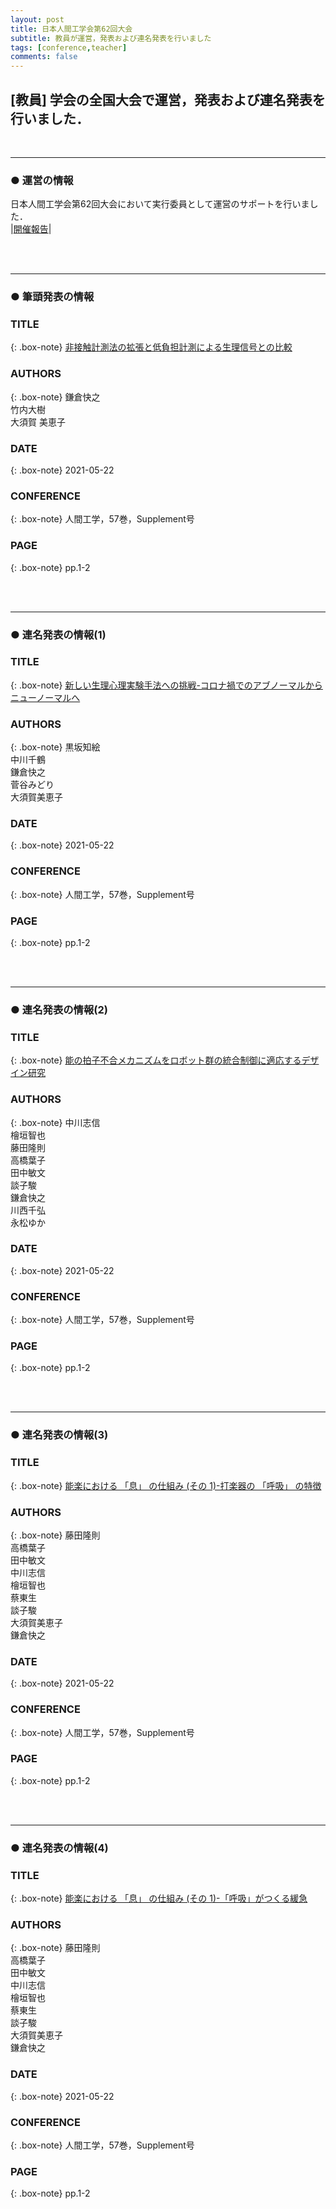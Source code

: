 ```yaml
---
layout: post
title: 日本人間工学会第62回大会
subtitle: 教員が運営，発表および連名発表を行いました
tags: [conference,teacher]
comments: false
---
```

## [教員] 学会の全国大会で運営，発表および連名発表を行いました．
<br>
<hr>

### ● 運営の情報

日本人間工学会第62回大会において実行委員として運営のサポートを行いました．<br>
|[開催報告](https://www.oit.ac.jp/japanese/topics/?i=7704)|<br>

<br>
<br>
<hr>

### ● 筆頭発表の情報

### TITLE

{: .box-note}
[非接触計測法の拡張と低負担計測による生理信号との比較](https://www.jstage.jst.go.jp/article/jje/57/Supplement/57_2G2-3/_article/-char/ja/)


### AUTHORS
{: .box-note}
鎌倉快之<br>
竹内大樹<br>
大須賀 美恵子

### DATE
{: .box-note}
2021-05-22


### CONFERENCE
{: .box-note}
人間工学，57巻，Supplement号

### PAGE
{: .box-note}
pp.1-2

<br>
<br>
<hr>

### ● 連名発表の情報(1)

### TITLE

{: .box-note}
[新しい生理心理実験手法への挑戦-コロナ禍でのアブノーマルからニューノーマルへ](https://www.jstage.jst.go.jp/article/jje/57/Supplement/57_S07/_article/-char/ja/)


### AUTHORS
{: .box-note}
黒坂知絵<br>
中川千鶴<br>
鎌倉快之<br>
菅谷みどり<br>
大須賀美恵子

### DATE
{: .box-note}
2021-05-22


### CONFERENCE
{: .box-note}
人間工学，57巻，Supplement号

### PAGE
{: .box-note}
pp.1-2


<br>
<br>
<hr>

### ● 連名発表の情報(2)

### TITLE

{: .box-note}
[能の拍子不合メカニズムをロボット群の統合制御に適応するデザイン研究](https://www.jstage.jst.go.jp/article/jje/57/Supplement/57_2F3-5/_article/-char/ja/)


### AUTHORS
{: .box-note}
中川志信<br>
檜垣智也<br>
藤田隆則<br>
高橋葉子<br>
田中敏文<br>
談子駿<br>
鎌倉快之<br>
川西千弘<br>
永松ゆか

### DATE
{: .box-note}
2021-05-22


### CONFERENCE
{: .box-note}
人間工学，57巻，Supplement号

### PAGE
{: .box-note}
pp.1-2



<br>
<br>
<hr>

### ● 連名発表の情報(3)

### TITLE

{: .box-note}
[能楽における 「息」 の仕組み (その 1)-打楽器の 「呼吸」 の特徴](https://www.jstage.jst.go.jp/article/jje/57/Supplement/57_S11-1/_article/-char/ja/)


### AUTHORS
{: .box-note}
藤田隆則<br>
高橋葉子<br>
田中敏文<br>
中川志信<br>
檜垣智也<br>
蔡東生<br>
談子駿<br>
大須賀美恵子<br>
鎌倉快之

### DATE
{: .box-note}
2021-05-22


### CONFERENCE
{: .box-note}
人間工学，57巻，Supplement号

### PAGE
{: .box-note}
pp.1-2




<br>
<br>
<hr>

### ● 連名発表の情報(4)

### TITLE

{: .box-note}
[能楽における 「息」 の仕組み (その 1)-「呼吸」がつくる緩急](https://www.jstage.jst.go.jp/article/jje/57/Supplement/57_S11-2/_article/-char/ja/)


### AUTHORS
{: .box-note}
藤田隆則<br>
高橋葉子<br>
田中敏文<br>
中川志信<br>
檜垣智也<br>
蔡東生<br>
談子駿<br>
大須賀美恵子<br>
鎌倉快之

### DATE
{: .box-note}
2021-05-22


### CONFERENCE
{: .box-note}
人間工学，57巻，Supplement号

### PAGE
{: .box-note}
pp.1-2


